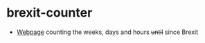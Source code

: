 # brexit-counter
 - [Webpage](https://stuarthayhurst.github.io/brexit-counter/) counting the weeks, days and hours ~~until~~ since Brexit
